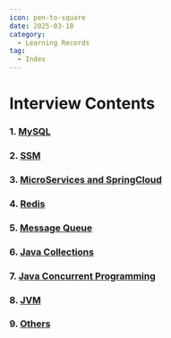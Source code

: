 ```yaml
---
icon: pen-to-square
date: 2025-03-18
category:
  - Learning Records
tag:
  - Index
---
```


# Interview Contents
### 1. [MySQL](./1.md)
### 2. [SSM](./2.md)
### 3. [MicroServices and SpringCloud](./3.md)
### 4. [Redis](./4.md)
### 5. [Message Queue](./5.md)
### 6. [Java Collections](./6.md)
### 7. [Java Concurrent Programming](./7.md)
### 8. [JVM](./8.md)
### 9. [Others](./9.md)
